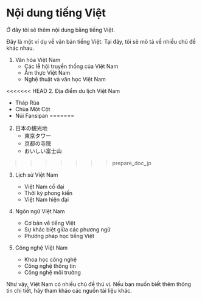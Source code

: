 # Nội dung tiếng Việt

Ở đây tôi sẽ thêm nội dung bằng tiếng Việt.

Đây là một ví dụ về văn bản tiếng Việt. Tại đây, tôi sẽ mô tả về nhiều chủ đề khác nhau.

1. Văn hóa Việt Nam
   - Các lễ hội truyền thống của Việt Nam
   - Ẩm thực Việt Nam
   - Nghệ thuật và văn học Việt Nam

<<<<<<< HEAD
2. Địa điểm du lịch Việt Nam
   - Tháp Rùa
   - Chùa Một Cột
   - Núi Fansipan
=======
2. 日本の観光地
   - 東京タワー
   - 京都の寺院
   - おいしい富士山
>>>>>>> prepare_doc_jp

3. Lịch sử Việt Nam
   - Việt Nam cổ đại
   - Thời kỳ phong kiến
   - Việt Nam hiện đại

4. Ngôn ngữ Việt Nam
   - Cơ bản về tiếng Việt
   - Sự khác biệt giữa các phương ngữ
   - Phương pháp học tiếng Việt

5. Công nghệ Việt Nam
   - Khoa học công nghệ
   - Công nghệ thông tin
   - Công nghệ môi trường

Như vậy, Việt Nam có nhiều chủ đề thú vị. Nếu bạn muốn biết thêm thông tin chi tiết, hãy tham khảo các nguồn tài liệu khác.
